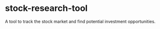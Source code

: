 # stock-research-tool
A tool to track the stock market and find potential investment opportunities.
